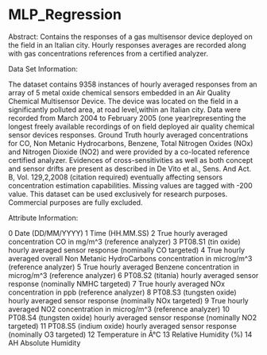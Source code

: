 # MLP_Regression


Abstract: Contains the responses of a gas multisensor device deployed on the field in an Italian city. Hourly responses averages are recorded along with gas concentrations references from a certified analyzer.

Data Set Information:

The dataset contains 9358 instances of hourly averaged responses from an array of 5 metal oxide chemical sensors embedded in an Air Quality Chemical Multisensor Device. The device was located on the field in a significantly polluted area, at road level,within an Italian city. Data were recorded from March 2004 to February 2005 (one year)representing the longest freely available recordings of on field deployed air quality chemical sensor devices responses. Ground Truth hourly averaged concentrations for CO, Non Metanic Hydrocarbons, Benzene, Total Nitrogen Oxides (NOx) and Nitrogen Dioxide (NO2) and were provided by a co-located reference certified analyzer. Evidences of cross-sensitivities as well as both concept and sensor drifts are present as described in De Vito et al., Sens. And Act. B, Vol. 129,2,2008 (citation required) eventually affecting sensors concentration estimation capabilities. Missing values are tagged with -200 value.
This dataset can be used exclusively for research purposes. Commercial purposes are fully excluded. 


Attribute Information:

0 Date (DD/MM/YYYY) 
1 Time (HH.MM.SS) 
2 True hourly averaged concentration CO in mg/m^3 (reference analyzer) 
3 PT08.S1 (tin oxide) hourly averaged sensor response (nominally CO targeted) 
4 True hourly averaged overall Non Metanic HydroCarbons concentration in microg/m^3 (reference analyzer) 
5 True hourly averaged Benzene concentration in microg/m^3 (reference analyzer) 
6 PT08.S2 (titania) hourly averaged sensor response (nominally NMHC targeted) 
7 True hourly averaged NOx concentration in ppb (reference analyzer) 
8 PT08.S3 (tungsten oxide) hourly averaged sensor response (nominally NOx targeted) 
9 True hourly averaged NO2 concentration in microg/m^3 (reference analyzer) 
10 PT08.S4 (tungsten oxide) hourly averaged sensor response (nominally NO2 targeted) 
11 PT08.S5 (indium oxide) hourly averaged sensor response (nominally O3 targeted) 
12 Temperature in Â°C 
13 Relative Humidity (%) 
14 AH Absolute Humidity 



